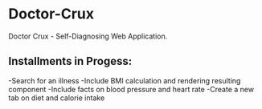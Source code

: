 # Doctor-Crux
Doctor Crux - Self-Diagnosing Web Application.

## Installments in Progess:
-Search for an illness
-Include BMI calculation and rendering resulting component
-Include facts on blood pressure and heart rate
-Create a new tab on diet and calorie intake